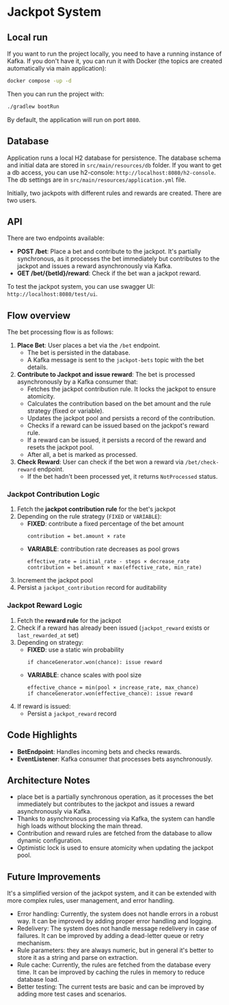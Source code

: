 
# Jackpot System 

## Local run

If you want to run the project locally, you need to have a running instance of Kafka.
If you don't have it, you can run it with Docker (the topics are created automatically via main application):

```bash
docker compose -up -d
```

Then you can run the project with:

```bash
./gradlew bootRun
```
By default, the application will run on port `8080`. 

## Database
Application runs a local H2 database for persistence.
The database schema and initial data are stored in `src/main/resources/db` folder.
If you want to get a db access, you can use h2-console: `http://localhost:8080/h2-console`.
The db settings are in `src/main/resources/application.yml` file.

Initially, two jackpots with different rules and rewards are created. There are two users.

## API
There are two endpoints available:
- **POST /bet**: Place a bet and contribute to the jackpot. It's partially synchronous, as it processes the bet immediately but contributes to the jackpot and issues a reward asynchronously via Kafka.
- **GET /bet/{betId}/reward**: Check if the bet wan a jackpot reward.

To test the jackpot system, you can use swagger UI: `http://localhost:8080/test/ui`.

## Flow overview
The bet processing flow is as follows:
1. **Place Bet**: User places a bet via the `/bet` endpoint.
    - The bet is persisted in the database.
    - A Kafka message is sent to the `jackpot-bets` topic with the bet details.
2. **Contribute to Jackpot and issue reward**: The bet is processed asynchronously by a Kafka consumer that:
   - Fetches the jackpot contribution rule. It locks the jackpot to ensure atomicity.
   - Calculates the contribution based on the bet amount and the rule strategy (fixed or variable).
   - Updates the jackpot pool and persists a record of the contribution.
   - Checks if a reward can be issued based on the jackpot's reward rule.
   - If a reward can be issued, it persists a record of the reward and resets the jackpot pool.
   - After all, a bet is marked as processed.
3. **Check Reward**: User can check if the bet won a reward via `/bet/check-reward` endpoint.
   - If the bet hadn't been processed yet, it returns `NotProcessed` status.

### Jackpot Contribution Logic

1. Fetch the **jackpot contribution rule** for the bet's jackpot
2. Depending on the rule strategy (`FIXED` or `VARIABLE`):
    - **FIXED**: contribute a fixed percentage of the bet amount
      ```
      contribution = bet.amount × rate
      ```
    - **VARIABLE**: contribution rate decreases as pool grows
      ```
      effective_rate = initial_rate - steps × decrease_rate
      contribution = bet.amount × max(effective_rate, min_rate)
      ```
3. Increment the jackpot pool
4. Persist a `jackpot_contribution` record for auditability

### Jackpot Reward Logic

1. Fetch the **reward rule** for the jackpot
2. Check if a reward has already been issued (`jackpot_reward` exists or `last_rewarded_at` set)
3. Depending on strategy:
    - **FIXED**: use a static win probability
      ```
      if chanceGenerator.won(chance): issue reward
      ```
    - **VARIABLE**: chance scales with pool size
      ```
      effective_chance = min(pool × increase_rate, max_chance)
      if chanceGenerator.won(effective_chance): issue reward
      ```
4. If reward is issued:
    - Persist a `jackpot_reward` record

## Code Highlights
- **BetEndpoint**: Handles incoming bets and checks rewards.
- **EventListener**: Kafka consumer that processes bets asynchronously.

## Architecture Notes

- place bet is a partially synchronous operation, as it processes the bet immediately but contributes to the jackpot and issues a reward asynchronously via Kafka.
- Thanks to asynchronous processing via Kafka, the system can handle high loads without blocking the main thread.
- Contribution and reward rules are fetched from the database to allow dynamic configuration.
- Optimistic lock is used to ensure atomicity when updating the jackpot pool.

## Future Improvements
It's a simplified version of the jackpot system, and it can be extended with more complex rules, user management, and error handling.

- Error handling: Currently, the system does not handle errors in a robust way. It can be improved by adding proper error handling and logging.
- Redelivery: The system does not handle message redelivery in case of failures. It can be improved by adding a dead-letter queue or retry mechanism.
- Rule parameters: they are always numeric, but in general it's better to store it as a string and parse on extraction.
- Rule cache: Currently, the rules are fetched from the database every time. It can be improved by caching the rules in memory to reduce database load.
- Better testing: The current tests are basic and can be improved by adding more test cases and scenarios.